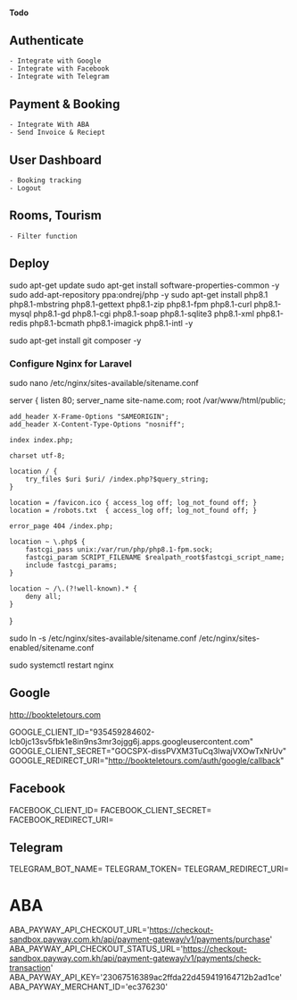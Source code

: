 #### Todo #####

## Authenticate
    - Integrate with Google
    - Integrate with Facebook
    - Integrate with Telegram

## Payment & Booking
    - Integrate With ABA
    - Send Invoice & Reciept

## User Dashboard
    - Booking tracking
    - Logout
## Rooms, Tourism
    - Filter function

## Deploy

sudo apt-get update
sudo apt-get install software-properties-common -y
sudo add-apt-repository ppa:ondrej/php -y
sudo apt-get install php8.1 php8.1-mbstring php8.1-gettext php8.1-zip php8.1-fpm php8.1-curl php8.1-mysql php8.1-gd php8.1-cgi php8.1-soap php8.1-sqlite3 php8.1-xml php8.1-redis php8.1-bcmath php8.1-imagick php8.1-intl -y

sudo apt-get install git composer -y

### Configure Nginx for Laravel
 sudo nano /etc/nginx/sites-available/sitename.conf

server {
    listen 80;
    server_name site-name.com;
    root /var/www/html/public;

    add_header X-Frame-Options "SAMEORIGIN";
    add_header X-Content-Type-Options "nosniff";

    index index.php;

    charset utf-8;

    location / {
        try_files $uri $uri/ /index.php?$query_string;
    }

    location = /favicon.ico { access_log off; log_not_found off; }
    location = /robots.txt  { access_log off; log_not_found off; }

    error_page 404 /index.php;

    location ~ \.php$ {
        fastcgi_pass unix:/var/run/php/php8.1-fpm.sock;
        fastcgi_param SCRIPT_FILENAME $realpath_root$fastcgi_script_name;
        include fastcgi_params;
    }

    location ~ /\.(?!well-known).* {
        deny all;
    }
}

 sudo ln -s /etc/nginx/sites-available/sitename.conf /etc/nginx/sites-enabled/sitename.conf

 sudo systemctl restart nginx

 ## Google
http://bookteletours.com

GOOGLE_CLIENT_ID="935459284602-lcb0jc13sv5fbk1e8in9ns3mr3ojgg6j.apps.googleusercontent.com"
GOOGLE_CLIENT_SECRET="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"
GOOGLE_REDIRECT_URI="http://bookteletours.com/auth/google/callback"

## Facebook
FACEBOOK_CLIENT_ID=
FACEBOOK_CLIENT_SECRET=
FACEBOOK_REDIRECT_URI=

## Telegram
TELEGRAM_BOT_NAME=
TELEGRAM_TOKEN=
TELEGRAM_REDIRECT_URI=

# ABA
ABA_PAYWAY_API_CHECKOUT_URL='https://checkout-sandbox.payway.com.kh/api/payment-gateway/v1/payments/purchase'
ABA_PAYWAY_API_CHECKOUT_STATUS_URL='https://checkout-sandbox.payway.com.kh/api/payment-gateway/v1/payments/check-transaction'
ABA_PAYWAY_API_KEY='23067516389ac2ffda22d459419164712b2ad1ce'
ABA_PAYWAY_MERCHANT_ID='ec376230'
